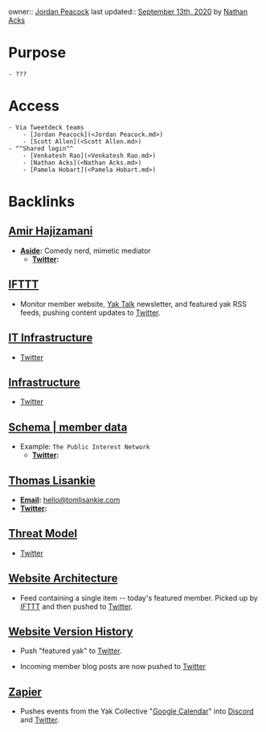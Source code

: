 owner:: [Jordan Peacock](<Jordan Peacock.md>)
last updated:: [September 13th, 2020](<September 13th, 2020.md>) by [Nathan Acks](<Nathan Acks.md>)
# Purpose
    - ???
# Access
    - Via Tweetdeck teams
        - [Jordan Peacock](<Jordan Peacock.md>)
        - [Scott Allen](<Scott Allen.md>)
    - ^^Shared login^^
        - [Venkatesh Rao](<Venkatesh Rao.md>)
        - [Nathan Acks](<Nathan Acks.md>)
        - [Pamela Hobart](<Pamela Hobart.md>)

# Backlinks
## [Amir Hajizamani](<Amir Hajizamani.md>)
- **[Aside](<Aside.md>):** Comedy nerd, mimetic mediator
    - **[Twitter](<Twitter.md>):**

## [IFTTT](<IFTTT.md>)
- Monitor member website, [Yak Talk](<Yak Talk.md>) newsletter, and featured yak RSS feeds, pushing content updates to [Twitter](<Twitter.md>).

## [IT Infrastructure](<IT Infrastructure.md>)
- [Twitter](<Twitter.md>)

## [Infrastructure](<Infrastructure.md>)
- [Twitter](<Twitter.md>)

## [Schema | member data](<Schema | member data.md>)
- Example: `The Public Interest Network`
    - **[Twitter](<Twitter.md>):**

## [Thomas Lisankie](<Thomas Lisankie.md>)
- **[Email](<Email.md>):** hello@tomlisankie.com
- **[Twitter](<Twitter.md>):**

## [Threat Model](<Threat Model.md>)
- [Twitter](<Twitter.md>)

## [Website Architecture](<Website Architecture.md>)
- Feed containing a single item -- today's featured member. Picked up by [IFTTT](<IFTTT.md>) and then pushed to [Twitter](<Twitter.md>).

## [Website Version History](<Website Version History.md>)
- Push "featured yak" to [Twitter](<Twitter.md>).

- Incoming member blog posts are now pushed to [Twitter](<Twitter.md>)

## [Zapier](<Zapier.md>)
- Pushes events from the Yak Collective "[Google Calendar](https://calendar.google.com/calendar/embed?src=o995m43173bpslmhh49nmrp5i4%40group.calendar.google.com)" into [Discord](<Discord.md>) and [Twitter](<Twitter.md>).

